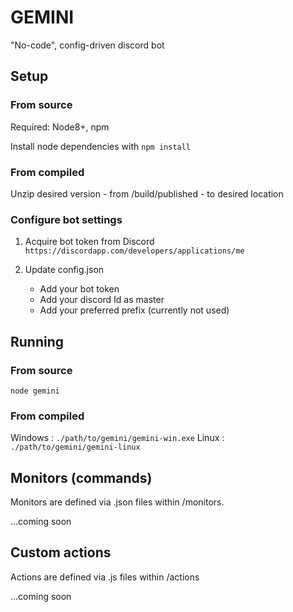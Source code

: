 # GEMINI
"No-code", config-driven discord bot


## Setup


### From source

Required: Node8+, npm

Install node dependencies with `npm install`


### From compiled

Unzip desired version - from /build/published - to desired location


### Configure bot settings

1. Acquire bot token from Discord
   `https://discordapp.com/developers/applications/me`

2. Update config.json
   - Add your bot token
   - Add your discord Id as master
   - Add your preferred prefix (currently not used)


## Running


### From source

`node gemini`


### From compiled

Windows : `./path/to/gemini/gemini-win.exe`
Linux   : `./path/to/gemini/gemini-linux`


## Monitors (commands)

Monitors are defined via .json files within /monitors.

...coming soon


## Custom actions

Actions are defined via .js files within /actions

...coming soon

